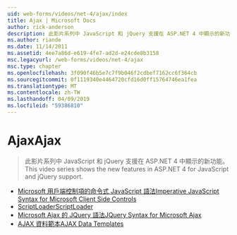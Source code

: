 ```yaml
---
uid: web-forms/videos/net-4/ajax/index
title: Ajax | Microsoft Docs
author: rick-anderson
description: 此影片系列中 JavaScript 和 jQuery 支援在 ASP.NET 4 中顯示的新功能。
ms.author: riande
ms.date: 11/14/2011
ms.assetid: 4ee7a86d-e619-4fe7-ad2d-e24cde8b3158
msc.legacyurl: /web-forms/videos/net-4/ajax
msc.type: chapter
ms.openlocfilehash: 3f090f46b5e7c7f9b046f2cdbef7162cc6f364cb
ms.sourcegitcommit: 0f1119340e4464720cfd16d0ff15764746ea1fea
ms.translationtype: MT
ms.contentlocale: zh-TW
ms.lasthandoff: 04/09/2019
ms.locfileid: "59386810"
---
```

# <a name="ajax"></a><span data-ttu-id="996f0-103">Ajax</span><span class="sxs-lookup"><span data-stu-id="996f0-103">Ajax</span></span>

> <span data-ttu-id="996f0-104">此影片系列中 JavaScript 和 jQuery 支援在 ASP.NET 4 中顯示的新功能。</span><span class="sxs-lookup"><span data-stu-id="996f0-104">This video series shows the new features in ASP.NET 4 for JavaScript and jQuery support.</span></span>


- [<span data-ttu-id="996f0-105">Microsoft 用戶端控制項的命令式 JavaScript 語法</span><span class="sxs-lookup"><span data-stu-id="996f0-105">Imperative JavaScript Syntax for Microsoft Client Side Controls</span></span>](aspnet-4-quick-hit-imperative-javascript-syntax-for-microsoft-client-side-controls.md)
- [<span data-ttu-id="996f0-106">ScriptLoader</span><span class="sxs-lookup"><span data-stu-id="996f0-106">ScriptLoader</span></span>](aspnet-4-quick-hit-the-scriptloader.md)
- [<span data-ttu-id="996f0-107">Microsoft Ajax 的 JQuery 語法</span><span class="sxs-lookup"><span data-stu-id="996f0-107">JQuery Syntax for Microsoft Ajax</span></span>](aspnet-4-quick-hit-jquery-syntax-for-microsoft-ajax.md)
- [<span data-ttu-id="996f0-108">AJAX 資料範本</span><span class="sxs-lookup"><span data-stu-id="996f0-108">AJAX Data Templates</span></span>](aspnet-4-quick-hit-ajax-data-templates.md)

